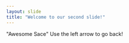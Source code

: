 ```yaml
---
layout: slide
title: "Welcome to our second slide!"
---
```

"Awesome Sace"
Use the left arrow to go back!
